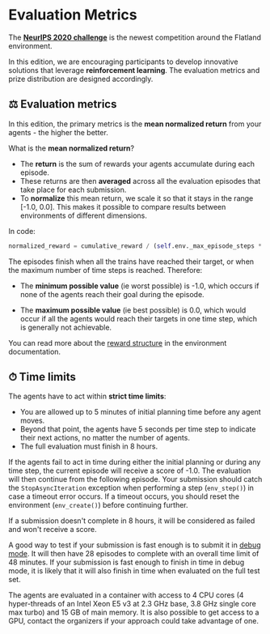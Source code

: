 Evaluation Metrics
==================

The **[NeurIPS 2020 challenge](https://www.aicrowd.com/challenges/neurips-2020-flatland-challenge/)** is the newest competition around the Flatland environment.

In this edition, we are encouraging participants to develop innovative solutions that leverage **reinforcement learning**. The evaluation metrics and prize distribution are designed accordingly.


⚖ Evaluation metrics
---

In this edition, the primary metrics is the **mean normalized return** from your agents - the higher the better.

What is the **mean normalized return**?

- The **return** is the sum of rewards your agents accumulate during each episode.
- These returns are then **averaged** across all the evaluation episodes that take place for each submission.
- To **normalize** this mean return, we scale it so that it stays in the range [-1.0, 0.0]. This makes it possible to compare results between environments of different dimensions. 

In code:

```python
normalized_reward = cumulative_reward / (self.env._max_episode_steps * self.env.get_num_agents())
```

The episodes finish when all the trains have reached their target, or when the maximum number of time steps is reached. Therefore:

- The **minimum possible value** (ie worst possible) is -1.0, which occurs if none of the agents reach their goal during the episode.

- The **maximum possible value** (ie best possible) is 0.0, which would occur if all the agents would reach their targets in one time step, which is generally not achievable.

You can read more about the [reward structure](env) in the environment documentation.

⏱ Time limits
---

The agents have to act within **strict time limits**:
 
- You are allowed up to 5 minutes of initial planning time before any agent moves.
- Beyond that point, the agents have 5 seconds per time step to indicate their next actions, no matter the number of agents.
- The full evaluation must finish in 8 hours.

If the agents fail to act in time during either the initial planning or during any time step, the current episode will receive a score of -1.0. The evaluation will then continue from the following episode. Your submission should catch the `StopAsyncIteration` exception when performing a step (`env_step()`) in case a timeout error occurs. If a timeout occurs, you should reset the environment (`env_create()`) before continuing further.

If a submission doesn't complete in 8 hours, it will be considered as failed and won't receive a score.

A good way to test if your submission is fast enough is to submit it in [debug mode](first-submission). It will then have 28 episodes to complete with an overall time limit of 48 minutes. If your submission is fast enough to finish in time in debug mode, it is likely that it will also finish in time when evaluated on the full test set.

The agents are evaluated in a container with access to 4 CPU cores (4 hyper-threads of an Intel Xeon E5 v3 at 2.3 GHz base, 3.8 GHz single core max turbo) and 15 GB of main memory. It is also possible to get access to a GPU, contact the organizers if your approach could take advantage of one.
